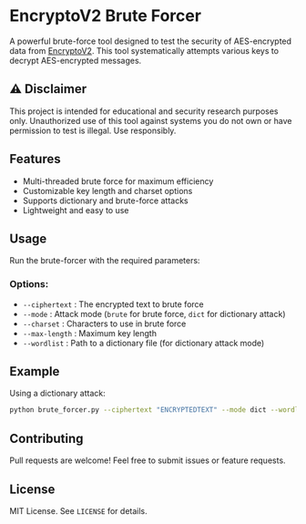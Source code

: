 # EncryptoV2 Brute Forcer

A powerful brute-force tool designed to test the security of AES-encrypted data from [EncryptoV2](https://cameroncodesstuff.github.io/EncryptoV2/). This tool systematically attempts various keys to decrypt AES-encrypted messages.

## ⚠️ Disclaimer
This project is intended for educational and security research purposes only. Unauthorized use of this tool against systems you do not own or have permission to test is illegal. Use responsibly.

## Features
- Multi-threaded brute force for maximum efficiency
- Customizable key length and charset options
- Supports dictionary and brute-force attacks
- Lightweight and easy to use

## Usage
Run the brute-forcer with the required parameters:

### Options:
- `--ciphertext` : The encrypted text to brute force
- `--mode` : Attack mode (`brute` for brute force, `dict` for dictionary attack)
- `--charset` : Characters to use in brute force
- `--max-length` : Maximum key length
- `--wordlist` : Path to a dictionary file (for dictionary attack mode)

## Example
Using a dictionary attack:

```sh
python brute_forcer.py --ciphertext "ENCRYPTEDTEXT" --mode dict --wordlist wordlist.txt
```

## Contributing
Pull requests are welcome! Feel free to submit issues or feature requests.

## License
MIT License. See `LICENSE` for details.


